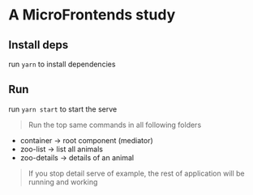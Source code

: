 # A MicroFrontends study

## Install deps

run `yarn` to install dependencies

## Run

run `yarn start` to start the serve

> Run the top same commands in all following folders

- container -> root component (mediator)
- zoo-list -> list all animals
- zoo-details -> details of an animal

> If you stop detail serve of example, the rest of application will be running and working
